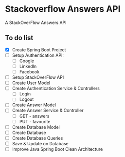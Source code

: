 # Stackoverflow Answers API
A StackOverFlow Answers API

## To do list
- [x] Create Spring Boot Project
- [ ] Setup Authentication API:
    - [ ] Google
    - [ ] LinkedIn
    - [ ] Facebook
- [ ] Setup StackOverFlow API
- [ ] Create User Model
- [ ] Create Authentication Service & Controllers
    - [ ] Login
    - [ ] Logout
- [ ] Create Answer Model 
- [ ] Create Answer Service & Controller
    - [ ] GET - answers
    - [ ] PUT - favourite
- [ ] Create Database Model
- [ ] Create Database
- [ ] Create Database Queries
- [ ] Save & Update on Database
- [ ] Improve Java Spring Boot Clean Architecture
